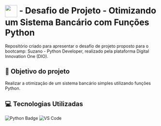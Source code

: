 # <img align="center" width="40px" src="https://hermes.digitalinnovation.one/assets/diome/logo-minimized.png"></a> - Desafio de Projeto - Otimizando um Sistema Bancário com Funções Python
Repositório criado para apresentar o desafio de projeto proposto para o bootcamp: Suzano - Python Developer, realizado pela plataforma Digital Innovation One (DIO).

## :dart: Objetivo do projeto
Realizar a otimização de um sistema bancário simples utilizando funções Python.

## :computer: Tecnologias Utilizadas
![Python Badge](https://img.shields.io/badge/Python-3776AB?logo=python&logoColor=fff&style=flat) ![VS Code](https://img.shields.io/badge/VS%20Code-0078d7.svg?style=flat&logo=VS-code&logoColor=white) 

